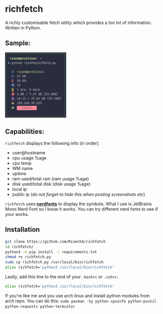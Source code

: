 # richfetch

A richly customisable fetch utility which provides a ton lot of information. Written in Python.

## Sample:
<img src="images/sample.png" alt="Sample Image" width="200">

## Capabilities:
`richfetch` displays the following info (in order):

- user@hostname
- cpu usage %age
- cpu temp
- WM name
- uptime
- ram used/total ram (ram usage %age)
- disk used/total disk (disk usage %age)
- local ip
- public ip (*do not forget to hide this when posting screenshots etc*)

`richfetch` uses [**nerdfonts**](https://www.nerdfonts.com/) to display the symbols. What I use is JetBrains Mono Nerd Font so I know it works. You can try different nerd fonts to see if your works.

## Installation
```bash
git clone https://github.com/Rizen54/richfetch
cd richfetch/
python3 -m pip install -r requirements.txt
chmod +x richfetch.py
sudo cp richfetch.py /usr/local/bin/richfetch
alias richfetch='python3 /usr/local/bin/richfetch'
```

Lastly, add this line to the end of your `.bashrc` or `.zshrc`:

```bash
alias richfetch='python3 /usr/local/bin/richfetch'
```

If you're like me and you use arch linux and install python modules from arch repo. You can do this:
`sudo pacman -Sy python-cpuinfo python-psutil python-requests python-termcolor`
